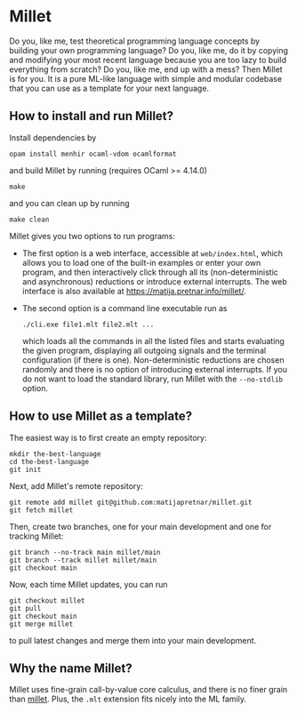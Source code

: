 # Millet

Do you, like me, test theoretical programming language concepts by building your own programming language? Do you, like me, do it by copying and modifying your most recent language because you are too lazy to build everything from scratch? Do you, like me, end up with a mess? Then Millet is for you. It is a pure ML-like language with simple and modular codebase that you can use as a template for your next language.

## How to install and run Millet?

Install dependencies by

    opam install menhir ocaml-vdom ocamlformat 

and build Millet by running (requires OCaml >= 4.14.0)

    make

and you can clean up by running

    make clean

Millet gives you two options to run programs:

- The first option is a web interface, accessible at `web/index.html`, which allows you to load one of the built-in examples or enter your own program, and then interactively click through all its (non-deterministic and asynchronous) reductions or introduce external interrupts. The web interface is also available at <https://matija.pretnar.info/millet/>.

- The second option is a command line executable run as

      ./cli.exe file1.mlt file2.mlt ...

  which loads all the commands in all the listed files and starts evaluating the given program, displaying all outgoing signals and the terminal configuration (if there is one). Non-deterministic reductions are chosen randomly and there is no option of introducing external interrupts. If you do not want to load the standard library, run Millet with the `--no-stdlib` option.

## How to use Millet as a template?

The easiest way is to first create an empty repository:

    mkdir the-best-language
    cd the-best-language
    git init

Next, add Millet's remote repository:

    git remote add millet git@github.com:matijapretnar/millet.git
    git fetch millet

Then, create two branches, one for your main development and one for tracking Millet:

    git branch --no-track main millet/main
    git branch --track millet millet/main
    git checkout main

Now, each time Millet updates, you can run

    git checkout millet
    git pull
    git checkout main
    git merge millet

to pull latest changes and merge them into your main development.

## Why the name Millet?

Millet uses fine-grain call-by-value core calculus, and there is no finer grain than [millet](https://en.wikipedia.org/wiki/Millet). Plus, the `.mlt` extension fits nicely into the ML family.
